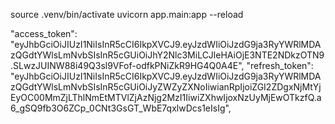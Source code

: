 source .venv/bin/activate
uvicorn app.main:app --reload

"access_token": "eyJhbGciOiJIUzI1NiIsInR5cCI6IkpXVCJ9.eyJzdWIiOiJzdG9ja3RyYWRlMDAzQGdtYWlsLmNvbSIsInR5cGUiOiJhY2Nlc3MiLCJleHAiOjE3NTE2NDkzOTN9.SLwzJUINW88i49Q3sl9VFof-odfkPNiZkR9HG4Q0A4E",
"refresh_token": "eyJhbGciOiJIUzI1NiIsInR5cCI6IkpXVCJ9.eyJzdWIiOiJzdG9ja3RyYWRlMDAzQGdtYWlsLmNvbSIsInR5cGUiOiJyZWZyZXNoIiwianRpIjoiZGI2ZDgxNjMtYjEyOC00MmZjLThlNmEtMTVlZjAzNjg2MzI1IiwiZXhwIjoxNzUyMjEwOTkzfQ.a6_gSQ9fb3O6ZCp_0CNt3GsGT_WbE7qxlwDcs1eIsIg",
